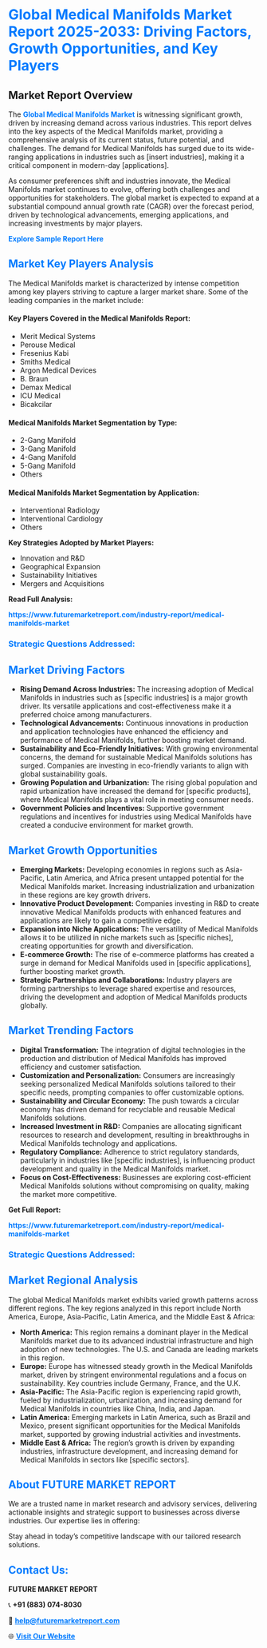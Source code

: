 <h1 style="color: #007BFF;">Global Medical Manifolds Market Report 2025-2033: Driving Factors, Growth Opportunities, and Key Players</h1>

<section id="overview">
<h2>Market Report Overview</h2>
<p>The <a href="https://www.futuremarketreport.com/industry-report/medical-manifolds-market" style="color: #007BFF; text-decoration: none;"><strong>Global Medical Manifolds Market</strong></a> is witnessing significant growth, driven by increasing demand across various industries. This report delves into the key aspects of the Medical Manifolds market, providing a comprehensive analysis of its current status, future potential, and challenges. The demand for Medical Manifolds has surged due to its wide-ranging applications in industries such as [insert industries], making it a critical component in modern-day [applications].</p>
<p>As consumer preferences shift and industries innovate, the Medical Manifolds market continues to evolve, offering both challenges and opportunities for stakeholders. The global market is expected to expand at a substantial compound annual growth rate (CAGR) over the forecast period, driven by technological advancements, emerging applications, and increasing investments by major players.</p>
</section>

<section id="overview">
<p><a href="https://www.futuremarketreport.com/request-sample/reportId=80409" style="color: #007BFF; text-decoration: none;"><strong>Explore Sample Report Here</strong></a></p>
</section>

<section id="key-players">
<h2 style="color: #007BFF;">Market Key Players Analysis</h2>
<p>The Medical Manifolds market is characterized by intense competition among key players striving to capture a larger market share. Some of the leading companies in the market include:</p>
<h4>Key Players Covered in the Medical Manifolds Report:</h4>
<ul><li>Merit Medical Systems</li><li>Perouse Medical</li><li>Fresenius Kabi</li><li>Smiths Medical</li><li>Argon Medical Devices</li><li>B. Braun</li><li>Demax Medical</li><li>ICU Medical</li><li>Bicakcilar</li></ul>
<h4>Medical Manifolds Market Segmentation by Type:</h4>
<ul><li>2-Gang Manifold</li><li>3-Gang Manifold</li><li>4-Gang Manifold</li><li>5-Gang Manifold</li><li>Others</li></ul>

<h4>Medical Manifolds Market Segmentation by Application:</h4>
<ul><li>Interventional Radiology</li><li>Interventional Cardiology</li><li>Others</li></ul>
<p><strong>Key Strategies Adopted by Market Players:</strong></p>
<ul>
<li>Innovation and R&D</li>
<li>Geographical Expansion</li>
<li>Sustainability Initiatives</li>
<li>Mergers and Acquisitions</li>
</ul>
</section>

<section>
<p><strong>Read Full Analysis: </strong></p><a href="https://www.futuremarketreport.com/industry-report/medical-manifolds-market" style="color: #007BFF; text-decoration: none;"><strong>https://www.futuremarketreport.com/industry-report/medical-manifolds-market</strong></a>
<h3 style="color: #007BFF;">Strategic Questions Addressed:</h3>
</section>

<section id="driving-factors">
<h2 style="color: #007BFF;">Market Driving Factors</h2>
<ul>
<li><strong>Rising Demand Across Industries:</strong> The increasing adoption of Medical Manifolds in industries such as [specific industries] is a major growth driver. Its versatile applications and cost-effectiveness make it a preferred choice among manufacturers.</li>
<li><strong>Technological Advancements:</strong> Continuous innovations in production and application technologies have enhanced the efficiency and performance of Medical Manifolds, further boosting market demand.</li>
<li><strong>Sustainability and Eco-Friendly Initiatives:</strong> With growing environmental concerns, the demand for sustainable Medical Manifolds solutions has surged. Companies are investing in eco-friendly variants to align with global sustainability goals.</li>
<li><strong>Growing Population and Urbanization:</strong> The rising global population and rapid urbanization have increased the demand for [specific products], where Medical Manifolds plays a vital role in meeting consumer needs.</li>
<li><strong>Government Policies and Incentives:</strong> Supportive government regulations and incentives for industries using Medical Manifolds have created a conducive environment for market growth.</li>
</ul>
</section>

<section id="growth-opportunities">
<h2 style="color: #007BFF;">Market Growth Opportunities</h2>
<ul>
<li><strong>Emerging Markets:</strong> Developing economies in regions such as Asia-Pacific, Latin America, and Africa present untapped potential for the Medical Manifolds market. Increasing industrialization and urbanization in these regions are key growth drivers.</li>
<li><strong>Innovative Product Development:</strong> Companies investing in R&D to create innovative Medical Manifolds products with enhanced features and applications are likely to gain a competitive edge.</li>
<li><strong>Expansion into Niche Applications:</strong> The versatility of Medical Manifolds allows it to be utilized in niche markets such as [specific niches], creating opportunities for growth and diversification.</li>
<li><strong>E-commerce Growth:</strong> The rise of e-commerce platforms has created a surge in demand for Medical Manifolds used in [specific applications], further boosting market growth.</li>
<li><strong>Strategic Partnerships and Collaborations:</strong> Industry players are forming partnerships to leverage shared expertise and resources, driving the development and adoption of Medical Manifolds products globally.</li>
</ul>
</section>

<section id="trending-factors">
<h2 style="color: #007BFF;">Market Trending Factors</h2>
<ul>
<li><strong>Digital Transformation:</strong> The integration of digital technologies in the production and distribution of Medical Manifolds has improved efficiency and customer satisfaction.</li>
<li><strong>Customization and Personalization:</strong> Consumers are increasingly seeking personalized Medical Manifolds solutions tailored to their specific needs, prompting companies to offer customizable options.</li>
<li><strong>Sustainability and Circular Economy:</strong> The push towards a circular economy has driven demand for recyclable and reusable Medical Manifolds solutions.</li>
<li><strong>Increased Investment in R&D:</strong> Companies are allocating significant resources to research and development, resulting in breakthroughs in Medical Manifolds technology and applications.</li>
<li><strong>Regulatory Compliance:</strong> Adherence to strict regulatory standards, particularly in industries like [specific industries], is influencing product development and quality in the Medical Manifolds market.</li>
<li><strong>Focus on Cost-Effectiveness:</strong> Businesses are exploring cost-efficient Medical Manifolds solutions without compromising on quality, making the market more competitive.</li>
</ul>
</section>

<section>
<p><strong>Get Full Report: </strong></p><a href="https://www.futuremarketreport.com/industry-report/medical-manifolds-market" style="color: #007BFF; text-decoration: none;"><strong>https://www.futuremarketreport.com/industry-report/medical-manifolds-market</strong></a>
<h3 style="color: #007BFF;">Strategic Questions Addressed:</h3>
</section>


<section id="regional-analysis">
<h2 style="color: #007BFF;">Market Regional Analysis</h2>
<p>The global Medical Manifolds market exhibits varied growth patterns across different regions. The key regions analyzed in this report include North America, Europe, Asia-Pacific, Latin America, and the Middle East & Africa:</p>
<ul>
<li><strong>North America:</strong> This region remains a dominant player in the Medical Manifolds market due to its advanced industrial infrastructure and high adoption of new technologies. The U.S. and Canada are leading markets in this region.</li>
<li><strong>Europe:</strong> Europe has witnessed steady growth in the Medical Manifolds market, driven by stringent environmental regulations and a focus on sustainability. Key countries include Germany, France, and the U.K.</li>
<li><strong>Asia-Pacific:</strong> The Asia-Pacific region is experiencing rapid growth, fueled by industrialization, urbanization, and increasing demand for Medical Manifolds in countries like China, India, and Japan.</li>
<li><strong>Latin America:</strong> Emerging markets in Latin America, such as Brazil and Mexico, present significant opportunities for the Medical Manifolds market, supported by growing industrial activities and investments.</li>
<li><strong>Middle East & Africa:</strong> The region’s growth is driven by expanding industries, infrastructure development, and increasing demand for Medical Manifolds in sectors like [specific sectors].</li>
</ul>
</section>

<footer>
<h2 style="color: #007BFF;">About FUTURE MARKET REPORT</h2>
<p>We are a trusted name in market research and advisory services, delivering actionable insights and strategic support to businesses across diverse industries. Our expertise lies in offering:</p>

<p>Stay ahead in today’s competitive landscape with our tailored research solutions.</p>

<h2 style="color: #007BFF;">Contact Us:</h2>
<p><strong>FUTURE MARKET REPORT</strong></p>
<p>📞 <strong>+91 (883) 074-8030</strong></p>
<p>📧 <strong><a href="mailto:help@futuremarketreport.com" style="color: #007BFF;">help@futuremarketreport.com</a></strong></p>
<p>🌐 <strong><a href="https://www.futuremarketreport.com/" style="color: #007BFF;">Visit Our Website</a></strong></p>
</footer>
